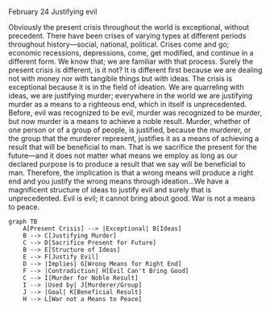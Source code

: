 February 24
Justifying evil

Obviously the present crisis throughout the world is exceptional, without precedent. There have been crises of varying types at different periods throughout history—social, national, political. Crises come and go; economic recessions, depressions, come, get modified, and continue in a different form. We know that; we are familiar with that process. Surely the present crisis is different, is it not? It is different first because we are dealing not with money nor with tangible things but with ideas. The crisis is exceptional because it is in the field of ideation. We are quarreling with ideas, we are justifying murder; everywhere in the world we are justifying murder as a means to a righteous end, which in itself is unprecedented. Before, evil was recognized to be evil, murder was recognized to be murder, but now murder is a means to achieve a noble result. Murder, whether of one person or of a group of people, is justified, because the murderer, or the group that the murderer represent, justifies it as a means of achieving a result that will be beneficial to man. That is we sacrifice the present for the future—and it does not matter what means we employ as long as our declared purpose is to produce a result that we say will be beneficial to man. Therefore, the implication is that a wrong means will produce a right end and you justify the wrong means through ideation...We have a magnificent structure of ideas to justify evil and surely that is unprecedented. Evil is evil; it cannot bring about good. War is not a means to peace.

```mermaid
graph TB
    A[Present Crisis] --> |Exceptional| B[Ideas]
    B --> C[Justifying Murder]
    C --> D[Sacrifice Present for Future]
    B --> E[Structure of Ideas]
    E --> F[Justify Evil]
    D --> |Implies| G[Wrong Means for Right End]
    F --> |Contradiction| H[Evil Can't Bring Good]
    C --> I[Murder for Noble Result]
    I --> |Used by| J[Murderer/Group]
    J --> |Goal| K[Beneficial Result]
    H --> L[War not a Means to Peace]
```